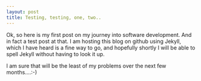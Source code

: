 ```yaml
---
layout: post
title: Testing, testing, one, two..
---
```


Ok, so here is my first post on my journey into software development.  And in fact a test post at that.  I am hosting this blog on github using Jekyll, which I have heard is a fine way to go, and hopefully shortly I will be able to spell Jekyll without having to look it up.  

I am sure that will be the least of my problems over the next few months....:-)
